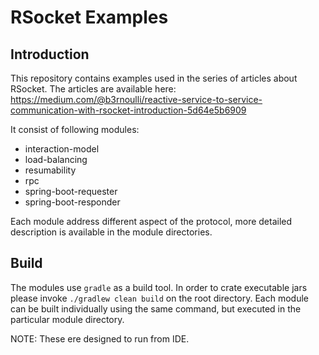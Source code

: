 # RSocket Examples


## Introduction

This repository contains examples used in the series of articles about RSocket. The articles are available here: https://medium.com/@b3rnoulli/reactive-service-to-service-communication-with-rsocket-introduction-5d64e5b6909

It consist of following modules:
- interaction-model
- load-balancing
- resumability
- rpc
- spring-boot-requester
- spring-boot-responder

Each module address different aspect of the protocol, more detailed description is available in the module directories.

## Build

The modules use ```gradle``` as a build tool. In order to crate executable jars please invoke
`./gradlew clean build` on the root directory. Each module can be built individually using the same command, 
but executed in the particular module directory.

NOTE: These ere designed to run from IDE.
